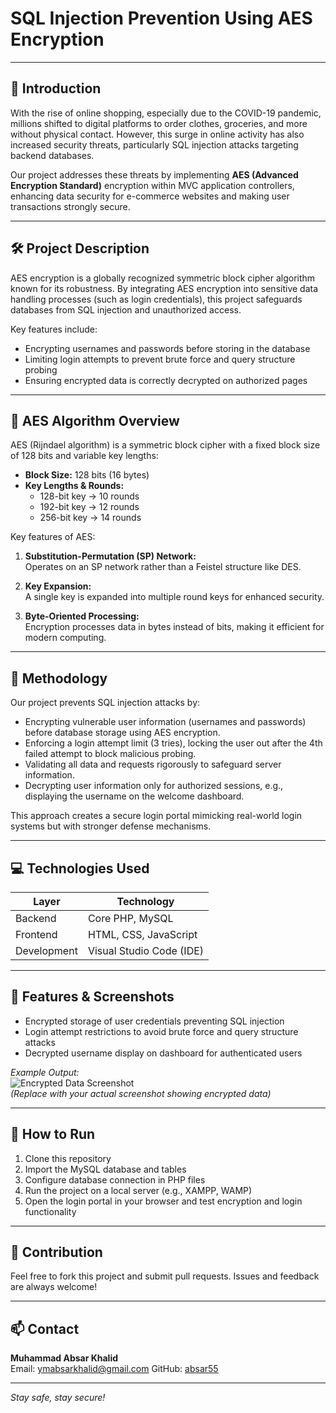 # SQL Injection Prevention Using AES Encryption

---

## 🔐 Introduction

With the rise of online shopping, especially due to the COVID-19 pandemic, millions shifted to digital platforms to order clothes, groceries, and more without physical contact. However, this surge in online activity has also increased security threats, particularly SQL injection attacks targeting backend databases.

Our project addresses these threats by implementing **AES (Advanced Encryption Standard)** encryption within MVC application controllers, enhancing data security for e-commerce websites and making user transactions strongly secure.

---

## 🛠️ Project Description

AES encryption is a globally recognized symmetric block cipher algorithm known for its robustness. By integrating AES encryption into sensitive data handling processes (such as login credentials), this project safeguards databases from SQL injection and unauthorized access.

Key features include:

- Encrypting usernames and passwords before storing in the database
- Limiting login attempts to prevent brute force and query structure probing
- Ensuring encrypted data is correctly decrypted on authorized pages

---

## 🔑 AES Algorithm Overview

AES (Rijndael algorithm) is a symmetric block cipher with a fixed block size of 128 bits and variable key lengths:

- **Block Size:** 128 bits (16 bytes)  
- **Key Lengths & Rounds:**  
  - 128-bit key → 10 rounds  
  - 192-bit key → 12 rounds  
  - 256-bit key → 14 rounds  

Key features of AES:

1. **Substitution-Permutation (SP) Network:**  
   Operates on an SP network rather than a Feistel structure like DES.  

2. **Key Expansion:**  
   A single key is expanded into multiple round keys for enhanced security.

3. **Byte-Oriented Processing:**  
   Encryption processes data in bytes instead of bits, making it efficient for modern computing.

---

## 🧩 Methodology

Our project prevents SQL injection attacks by:

- Encrypting vulnerable user information (usernames and passwords) before database storage using AES encryption.
- Enforcing a login attempt limit (3 tries), locking the user out after the 4th failed attempt to block malicious probing.
- Validating all data and requests rigorously to safeguard server information.
- Decrypting user information only for authorized sessions, e.g., displaying the username on the welcome dashboard.

This approach creates a secure login portal mimicking real-world login systems but with stronger defense mechanisms.

---

## 💻 Technologies Used

| Layer         | Technology                    |
| ------------- | -----------------------------|
| Backend       | Core PHP, MySQL               |
| Frontend      | HTML, CSS, JavaScript         |
| Development   | Visual Studio Code (IDE)      |

---

## 🎯 Features & Screenshots

- Encrypted storage of user credentials preventing SQL injection  
- Login attempt restrictions to avoid brute force and query structure attacks  
- Decrypted username display on dashboard for authenticated users  

*Example Output:*  
![Encrypted Data Screenshot](path-to-your-screenshot.png)  
*(Replace with your actual screenshot showing encrypted data)*

---

## 🚀 How to Run

1. Clone this repository  
2. Import the MySQL database and tables  
3. Configure database connection in PHP files  
4. Run the project on a local server (e.g., XAMPP, WAMP)  
5. Open the login portal in your browser and test encryption and login functionality  

---

## 🤝 Contribution

Feel free to fork this project and submit pull requests. Issues and feedback are always welcome!

---

## 📫 Contact

**Muhammad Absar Khalid**  
Email: ymabsarkhalid@gmail.com
GitHub: [absar55](https://github.com/absar55)

---

*Stay safe, stay secure!*
